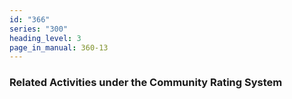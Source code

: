 ```yaml
---
id: "366"
series: "300"
heading_level: 3
page_in_manual: 360-13
---
```


### Related Activities under the Community Rating System
